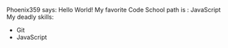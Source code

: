 Phoenix359 says: Hello World!
My favorite Code School path is : JavaScript
My deadly skills:
* Git
* JavaScript
